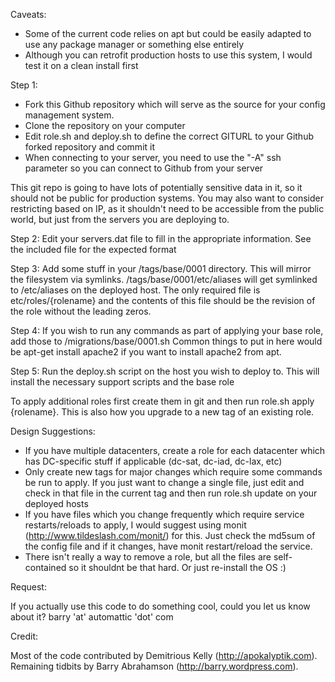 Caveats: 
* Some of the current code relies on apt but could be easily adapted to use any package manager or something else entirely
* Although you can retrofit production hosts to use this system, I would test it on a clean install first

Step 1:

- Fork this Github repository which will serve as the source for your config management system.
- Clone the repository on your computer
- Edit role.sh and deploy.sh to define the correct GITURL to your Github forked repository and commit it
- When connecting to your server, you need to use the "-A" ssh parameter so you can connect to Github from your server 

This git repo is going to have lots of potentially sensitive data in it, so it should not be public for production systems. You may also want to consider restricting based on IP, as it shouldn't need to be accessible from the public world, but just from the servers you are deploying to.

Step 2: Edit your servers.dat file to fill in the appropriate information. See the included file for the expected format

Step 3: Add some stuff in your /tags/base/0001 directory.  This will mirror the filesystem via symlinks. /tags/base/0001/etc/aliases will get symlinked to /etc/aliases on the deployed host.  The only required file is etc/roles/{rolename} and the contents of this file should be the revision of the role without the leading zeros.

Step 4: If you wish to run any commands as part of applying your base role, add those to /migrations/base/0001.sh Common things to put in here would be apt-get install apache2 if you want to install apache2 from apt.

Step 5: Run the deploy.sh script on the host you wish to deploy to.  This will install the necessary support scripts and the base role

To apply additional roles first create them in git and then run role.sh apply {rolename}.  This is also how you upgrade to a new tag of an existing role.

Design Suggestions:

* If you have multiple datacenters, create a role for each datacenter which has DC-specific stuff if applicable (dc-sat, dc-iad, dc-lax, etc)
* Only create new tags for major changes which require some commands be run to apply.  If you just want to change a single file, just edit and check in that file in the current tag and then run role.sh update on your deployed hosts
* If you have files which you change frequently which require service restarts/reloads to apply, I would suggest using monit (http://www.tildeslash.com/monit/) for this.  Just check the md5sum of the config file and if it changes, have monit restart/reload the service.
* There isn't really a way to remove a role, but all the files are self-contained so it shouldnt be that hard.  Or just re-install the OS :)

Request:

If you actually use this code to do something cool, could you let us know about it?  barry 'at' automattic 'dot' com

Credit: 

Most of the code contributed by Demitrious Kelly (http://apokalyptik.com).  Remaining tidbits by Barry Abrahamson (http://barry.wordpress.com).
